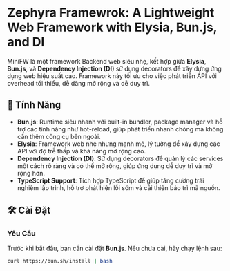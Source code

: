 # Zephyra Framewrok: A Lightweight Web Framework with Elysia, Bun.js, and DI

MiniFW là một framework Backend web siêu nhẹ, kết hợp giữa **Elysia**, **Bun.js**, và **Dependency Injection (DI)** sử dụng decorators để xây dựng ứng dụng web hiệu suất cao. Framework này tối ưu cho việc phát triển API với overhead tối thiểu, dễ dàng mở rộng và dễ duy trì.

## 🚀 Tính Năng

- **Bun.js**: Runtime siêu nhanh với built-in bundler, package manager và hỗ trợ các tính năng như hot-reload, giúp phát triển nhanh chóng mà không cần thêm công cụ bên ngoài.
- **Elysia**: Framework web nhẹ nhưng mạnh mẽ, lý tưởng để xây dựng các API với độ trễ thấp và khả năng mở rộng cao.
- **Dependency Injection (DI)**: Sử dụng decorators để quản lý các services một cách rõ ràng và có thể mở rộng, giúp ứng dụng dễ duy trì và mở rộng hơn.
- **TypeScript Support**: Tích hợp TypeScript để giúp tăng cường trải nghiệm lập trình, hỗ trợ phát hiện lỗi sớm và cải thiện bảo trì mã nguồn.

## 🛠 Cài Đặt

### Yêu Cầu

Trước khi bắt đầu, bạn cần cài đặt **Bun.js**. Nếu chưa cài, hãy chạy lệnh sau:

```bash
curl https://bun.sh/install | bash
